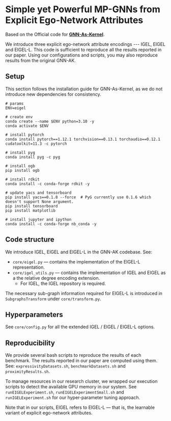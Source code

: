 # Simple yet Powerful MP-GNNs from Explicit Ego-Network Attributes

Based on the Official code for [**GNN-As-Kernel**](https://github.com/LingxiaoShawn/GNNAsKernel). 

We introduce three explicit ego-network attribute encodings --- IGEL, EIGEL and EIGEL-L. This code is sufficient to reproduce all the results reported in our paper. Using our configurations and scripts, you may also reproduce results from the original GNN-AK.

## Setup 

This section follows the installation guide for GNN-As-Kernel, as we do not introduce new dependencies for consistency.

```
# params
ENV=eigel

# create env 
conda create --name $ENV python=3.10 -y
conda activate $ENV

# install pytorch 
conda install pytorch==1.12.1 torchvision==0.13.1 torchaudio==0.12.1 cudatoolkit=11.3 -c pytorch

# install pyg
conda install pyg -c pyg

# install ogb 
pip install ogb

# install rdkit
conda install -c conda-forge rdkit -y

# update yacs and tensorboard
pip install yacs==0.1.8 --force  # PyG currently use 0.1.6 which doesn't support None argument. 
pip install tensorboard
pip install matplotlib

# install jupyter and ipython 
conda install -c conda-forge nb_conda -y

```

## Code structure

We introduce IGEL, EIGEL and EIGEL-L in the GNN-AK codebase. See:
* `core/eigel.py` — contains the implementation of the EIGEL-L representation.
* `core/igel_utils.py` — contains the implementation of IGEL and EIGEL as a the relative degree encoding extension.
  * For IGEL, the IGEL repository is required.

The necessary sub-graph information required for EIGEL-L is introduced in `SubgraphsTransform` under `core/transform.py`.

## Hyperparameters 

See ``core/config.py`` for all the extended IGEL / EIGEL / EIGEL-L options.

## Reproducibility

We provide several bash scripts to reproduce the results of each benchmark. The results reported in our paper are computed using them.
See: `expressivityDatasets.sh`, `benchmarkDatasets.sh` and `proximityResults.sh`.

To manage resources in our research cluster, we wrapped our execution scripts to detect the available GPU memory in our system.
See `runEIGELExperiment.sh`, `runEIGELExperimentSmall.sh` and `runIGELExperiment.sh` for our hyper-parameter tuning approach.

Note that in our scripts, EIGEL refers to EIGEL-L — that is, the learnable variant of explicit ego-network attributes.

